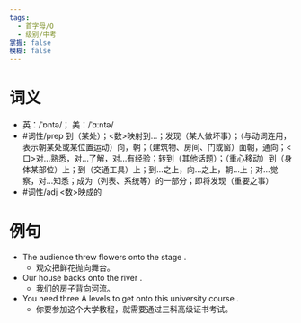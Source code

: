 ```yaml
---
tags:
  - 首字母/O
  - 级别/中考
掌握: false
模糊: false
---
```

# 词义
- 英：/ˈɒntə/； 美：/ˈɑːntə/
- #词性/prep  到（某处）；<数>映射到…；发现（某人做坏事）；（与动词连用，表示朝某处或某位置运动）向，朝；（建筑物、房间、门或窗）面朝，通向；<口>对…熟悉，对…了解，对…有经验；转到（其他话题）；（重心移动）到（身体某部位）上；到（交通工具）上；到…之上，向…之上，朝…上；对…觉察，对…知悉；成为（列表、系统等）的一部分；即将发现（重要之事）
- #词性/adj  <数>映成的
# 例句
- The audience threw flowers onto the stage .
	- 观众把鲜花抛向舞台。
- Our house backs onto the river .
	- 我们的房子背向河流。
- You need three A levels to get onto this university course .
	- 你要参加这个大学教程，就需要通过三科高级证书考试。
